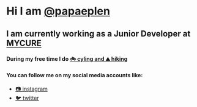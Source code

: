 # Hi I am [@papaeplen](https://www.facebook.com/papaeplen)

## I am currently working as a Junior Developer at [MYCURE](https://www.mycure.md)

#### During my free time I do [:bike: cyling and ⛰️ hiking](https://www.strava.com/athletes/47579461)
#### You can follow me on my social media accounts like:
- [:camera: instagram](https://www.instagram.com/papaeplen)
- [:bird: twitter](https://www.twitter.com/papaeplen)

<!---
papaeplen/papaeplen is a ✨ special ✨ repository because its `README.md` (this file) appears on your GitHub profile.
You can click the Preview link to take a look at your changes.
--->
